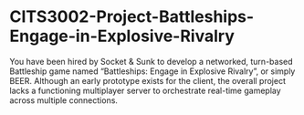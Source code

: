 # CITS3002-Project-Battleships-Engage-in-Explosive-Rivalry
You have been hired by Socket &amp; Sunk to develop a networked, turn-based Battleship game named “Battleships: Engage in Explosive Rivalry”, or simply BEER. Although an early prototype exists for the client, the overall project lacks a functioning multiplayer server to orchestrate real-time gameplay across multiple connections.
